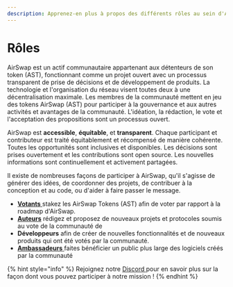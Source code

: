 ```yaml
---
description: Apprenez-en plus à propos des différents rôles au sein d'AirSwap
---
```


# Rôles


AirSwap est un actif communautaire appartenant aux détenteurs de son token (AST), fonctionnant comme un projet ouvert avec un processus transparent de prise de décisions et de développement de produits. La technologie et l'organisation du réseau visent toutes deux à une décentralisation maximale. Les membres de la communauté mettent en jeu des tokens AirSwap (AST) pour participer à la gouvernance et aux autres activités et avantages de la communauté. L'idéation, la rédaction, le vote et l'acceptation des propositions sont un processus ouvert.

AirSwap est **accessible**, **équitable**, et **transparent**. Chaque participant et contributeur est traité équitablement et récompensé de manière cohérente. Toutes les opportunités sont inclusives et disponibles. Les décisions sont prises ouvertement et les contributions sont open source. Les nouvelles informations sont continuellement et activement partagées.

Il existe de nombreuses façons de participer à AirSwap, qu'il s'agisse de générer des idées, de coordonner des projets, de contribuer à la conception et au code, ou d'aider à faire passer le message.

* [**Votants** ](../guides/voters.md) stakez les AirSwap Tokens (AST) afin de voter par rapport à la roadmap d'AirSwap.
* [**Auteurs**](../guides/authors.md) rédigez et proposez de nouveaux projets et protocoles soumis au vote de la communauté de
* **Développeurs** afin de créer de nouvelles fonctionnalités et de nouveaux produits qui ont été votés par la communauté.
* [**Ambassadeurs** ](../guides/ambassadors.md) faites bénéficier un public plus large des logiciels créés par la communauté

{% hint style="info" %}
Rejoignez notre [Discord ](https://discord.gg/BQaJCgmhD7)pour en savoir plus sur la façon dont vous pouvez participer à notre mission !
{% endhint %}

